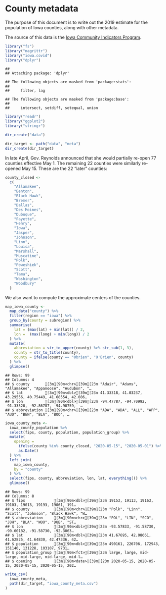 County metadata
================

The purpose of this document is to write out the 2019 estimate for the
population of Iowa counties, along with other metadata.

The source of this data is the [Iowa Community Indicators
Program](https://www.icip.iastate.edu/tables/population/counties-estimates).

``` r
library("fs")
library("magrittr")
library("iowa.covid")
library("dplyr")
```

    ## 
    ## Attaching package: 'dplyr'

    ## The following objects are masked from 'package:stats':
    ## 
    ##     filter, lag

    ## The following objects are masked from 'package:base':
    ## 
    ##     intersect, setdiff, setequal, union

``` r
library("readr")
library("ggplot2")
library("stringr")
```

``` r
dir_create("data")

dir_target <- path("data", "meta")
dir_create(dir_target)
```

In late April, Gov. Reynolds announced that she would partially re-open
77 counties effective May 1. The remaining 22 counties were similarly
re-opened May 15. These are the 22 “later” counties:

``` r
county_closed <- 
  c(
    "Allamakee", 
    "Benton", 
    "Black Hawk", 
    "Bremer", 
    "Dallas", 
    "Des Moines", 
    "Dubuque", 
    "Fayette", 
    "Henry", 
    "Iowa", 
    "Jasper", 
    "Johnson", 
    "Linn", 
    "Louisa", 
    "Marshall", 
    "Muscatine", 
    "Polk", 
    "Poweshiek", 
    "Scott", 
    "Tama", 
    "Washington", 
    "Woodbury"
  )
```

We also want to compute the approximate centers of the counties.

``` r
map_iowa_county <-
  map_data("county") %>%
  filter(region == "iowa") %>%
  group_by(county = subregion) %>%
  summarise(
    lat = (max(lat) + min(lat)) / 2,
    lon =  (max(long) + min(long)) / 2
  ) %>%
  mutate(
    abbreviation = str_to_upper(county) %>% str_sub(1, 3),
    county = str_to_title(county),
    county = ifelse(county == "Obrien", "O'Brien", county)
  ) %>%
  glimpse()
```

    ## Rows: 99
    ## Columns: 4
    ## $ county       [3m[90m<chr>[39m[23m "Adair", "Adams", "Allamakee", "Appanoose", "Audubon", "…
    ## $ lat          [3m[90m<dbl>[39m[23m 41.33318, 41.03237, 43.29556, 40.75449, 41.68554, 42.086…
    ## $ lon          [3m[90m<dbl>[39m[23m -94.47787, -94.70992, -91.33520, -92.86787, -94.90759, -…
    ## $ abbreviation [3m[90m<chr>[39m[23m "ADA", "ADA", "ALL", "APP", "AUD", "BEN", "BLA", "BOO", …

``` r
iowa_county_meta <-
  iowa_county_population %>%
  select(fips, county, population, population_group) %>%
  mutate(
    opening = 
      ifelse(county %in% county_closed, "2020-05-15", "2020-05-01") %>%
      as.Date()
  ) %>%
  left_join(
    map_iowa_county, 
    by = "county"
  ) %>%
  select(fips, county, abbreviation, lon, lat, everything()) %>%
  glimpse()
```

    ## Rows: 99
    ## Columns: 8
    ## $ fips             [3m[90m<dbl>[39m[23m 19153, 19113, 19163, 19103, 19013, 19193, 19061, 191…
    ## $ county           [3m[90m<chr>[39m[23m "Polk", "Linn", "Scott", "Johnson", "Black Hawk", "W…
    ## $ abbreviation     [3m[90m<chr>[39m[23m "POL", "LIN", "SCO", "JOH", "BLA", "WOO", "DUB", "ST…
    ## $ lon              [3m[90m<dbl>[39m[23m -93.57833, -91.58730, -90.60182, -91.58730, -92.3063…
    ## $ lat              [3m[90m<dbl>[39m[23m 41.67695, 42.08661, 41.62825, 41.64830, 42.47336, 42…
    ## $ population       [3m[90m<dbl>[39m[23m 490161, 226706, 172943, 151140, 131228, 103107, 9731…
    ## $ population_group [3m[90m<fct>[39m[23m large, large, mid-large, mid-large, mid-large, mid-l…
    ## $ opening          [3m[90m<date>[39m[23m 2020-05-15, 2020-05-15, 2020-05-15, 2020-05-15, 202…

``` r
write_csv(
  iowa_county_meta, 
  path(dir_target, "iowa_county_meta.csv")
)
```
